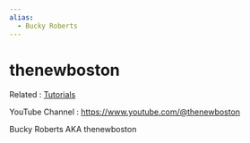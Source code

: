 ```yaml
---
alias:
  - Bucky Roberts
---
```


# thenewboston

Related : [Tutorials](Tutorials.md)

YouTube Channel : <https://www.youtube.com/@thenewboston>

Bucky Roberts AKA thenewboston
